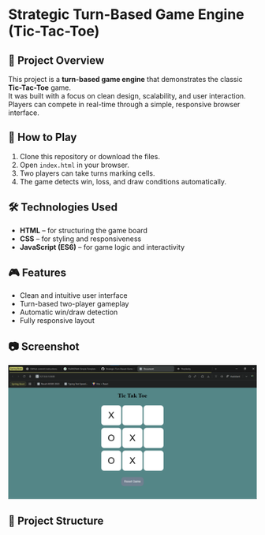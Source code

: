 # Strategic Turn-Based Game Engine (Tic-Tac-Toe)

## 📌 Project Overview
This project is a **turn-based game engine** that demonstrates the classic **Tic-Tac-Toe** game.  
It was built with a focus on clean design, scalability, and user interaction.  
Players can compete in real-time through a simple, responsive browser interface.

## 🚀 How to Play
1. Clone this repository or download the files.
2. Open `index.html` in your browser.
3. Two players can take turns marking cells.
4. The game detects win, loss, and draw conditions automatically.

## 🛠️ Technologies Used
- **HTML** – for structuring the game board
- **CSS** – for styling and responsiveness
- **JavaScript (ES6)** – for game logic and interactivity

## 🎮 Features
- Clean and intuitive user interface
- Turn-based two-player gameplay
- Automatic win/draw detection
- Fully responsive layout

## 📷 Screenshot
![Game Screenshot](screenshot.png.png)


## 📂 Project Structure
